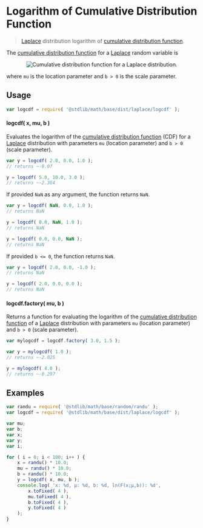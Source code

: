 # Logarithm of Cumulative Distribution Function

> [Laplace][laplace-distribution] distribution logarithm of [cumulative distribution function][cdf].


<section class="intro">

The [cumulative distribution function][cdf] for a [Laplace][laplace-distribution] random variable is

<!-- <equation class="equation" label="eq:laplace_cdf" align="center" raw="F(x;\mu,b) =\tfrac{1}{2} + \tfrac{1}{2} \sgn(x-\mu) \left(1-\exp \left(-\frac{|x-\mu|}{b} \right ) \right )" alt="Cumulative distribution function for a Laplace distribution."> -->

<div class="equation" align="center" data-raw-text="F(x;\mu,b) =\tfrac{1}{2} + \tfrac{1}{2} \sgn(x-\mu) \left(1-\exp \left(-\frac{|x-\mu|}{b} \right ) \right )" data-equation="eq:laplace_cdf">
    <img src="" alt="Cumulative distribution function for a Laplace distribution.">
    <br>
</div>

<!-- </equation> -->

where `mu` is the location parameter and `b > 0` is the scale parameter.

</section>

<!-- /.intro -->


<section class="usage">

## Usage

``` javascript
var logcdf = require( '@stdlib/math/base/dist/laplace/logcdf' );
```

#### logcdf( x, mu, b )

Evaluates the logarithm of the [cumulative distribution function][cdf] (CDF) for a [Laplace][laplace-distribution] distribution with parameters `mu` (location parameter) and `b > 0` (scale parameter).

``` javascript
var y = logcdf( 2.0, 0.0, 1.0 );
// returns ~-0.07

y = logcdf( 5.0, 10.0, 3.0 );
// returns ~-2.364
```

If provided `NaN` as any argument, the function returns `NaN`.

``` javascript
var y = logcdf( NaN, 0.0, 1.0 );
// returns NaN

y = logcdf( 0.0, NaN, 1.0 );
// returns NaN

y = logcdf( 0.0, 0.0, NaN );
// returns NaN
```

If provided `b <= 0`, the function returns `NaN`.

``` javascript
var y = logcdf( 2.0, 0.0, -1.0 );
// returns NaN

y = logcdf( 2.0, 0.0, 0.0 );
// returns NaN
```

#### logcdf.factory( mu, b )

Returns a function for evaluating the logarithm of the [cumulative distribution function][cdf] of a [Laplace][laplace-distribution] distribution with parameters `mu` (location parameter) and `b > 0` (scale parameter).

``` javascript
var mylogcdf = logcdf.factory( 3.0, 1.5 );

var y = mylogcdf( 1.0 );
// returns ~-2.025

y = mylogcdf( 4.0 );
// returns ~-0.297
```

</section>

<!-- /.usage -->


<section class="examples">

## Examples

``` javascript
var randu = require( '@stdlib/math/base/random/randu' );
var logcdf = require( '@stdlib/math/base/dist/laplace/logcdf' );

var mu;
var b;
var x;
var y;
var i;

for ( i = 0; i < 100; i++ ) {
    x = randu() * 10.0;
    mu = randu() * 10.0;
    b = randu() * 10.0;
    y = logcdf( x, mu, b );
    console.log( 'x: %d, µ: %d, b: %d, ln(F(x;µ,b)): %d',
        x.toFixed( 4 ),
        mu.toFixed( 4 ),
        b.toFixed( 4 ),
        y.toFixed( 4 )
    );
}
```

</section>

<!-- /.examples -->


<section class="links">

[cdf]: https://en.wikipedia.org/wiki/Cumulative_distribution_function
[laplace-distribution]: https://en.wikipedia.org/wiki/Laplace_distribution

</section>

<!-- /.links -->
